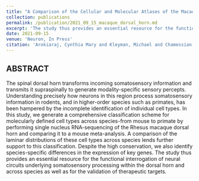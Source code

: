 ```yaml
---
title: "A Comparison of the Cellular and Molecular Atlases of the Macaque and Mouse Dorsal Horns"
collection: publications
permalink: /publication/2021_09_15_macaque_dorsal_horn.md
excerpt: 'The study thus provides an essential resource for the functional interrogation of neural circuits underlying somatosensory processing within the dorsal horn and across species as well as for the validation of therapeutic targets.'
date: 2021-09-15
venue: 'Neuron, In Press'
citation: 'Arokiaraj, Cynthia Mary and Kleyman, Michael and Chamessian, Alexander and Shiers, Stephanie and Kang, Byungsoo and Kennedy, Meaghan M. and Patterson, Ryan and Lewis, David A. and Qadri, Yawar and Levine, Ariel J. and Price, Theodore and Pfenning, Andreas R. and Seal, Rebecca P., A Comparison of the Cellular and Molecular Atlases of the Macaque and Mouse Dorsal Horns. Available at SSRN: https://ssrn.com/abstract=3924596 or http://dx.doi.org/10.2139/ssrn.3924596'
---
```



## ABSTRACT

The spinal dorsal horn transforms incoming somatosensory information and transmits it supraspinally to generate modality-specific sensory percepts. Understanding precisely how neurons in this region process somatosensory information in rodents, and in higher-order species such as primates, has been hampered by the incomplete identification of individual cell types. In this study, we generate a comprehensive classification scheme for molecularly defined cell types across species-from mouse to primate by performing single nucleus RNA-sequencing of the Rhesus macaque dorsal horn and comparing it to a mouse meta-analysis. A comparison of the laminar distributions of these cell types across species lends further support to this classification. Despite the high conservation, we also identify species-specific differences in the expression of key genes. The study thus provides an essential resource for the functional interrogation of neural circuits underlying somatosensory processing within the dorsal horn and across species as well as for the validation of therapeutic targets.
